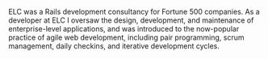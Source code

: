 <!--
title: ELC Technologies
location: Santa Barbara, CA
description: Agile Ruby on Rails consultancy
position: Rails Developer
website: http://elctech.com
start: 2007-01-15
end: 2008-03-31
disabled: true
-->

ELC was a Rails development consultancy for Fortune 500 companies. As a developer at ELC I oversaw the design, development, and maintenance of enterprise-level applications, and was introduced to the now-popular practice of agile web development, including pair programming, scrum management, daily checkins, and iterative development cycles.
